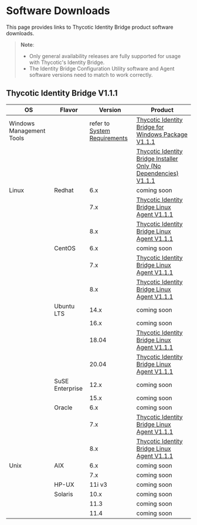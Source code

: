 [title]: # (Software Downloads)
[tags]: # (links)
[priority]: # (3)
# Software Downloads

This page provides links to Thycotic Identity Bridge product software downloads.

>**Note**:
>
> * Only general availability releases are fully supported for usage with Thycotic's Identity Bridge.
> * The Identity Bridge Configuration Utility software and Agent software versions need to match to work correctly.

## Thycotic Identity Bridge V1.1.1

| OS | Flavor | Version | Product |
| ----- | ----- | ----- | ----- |
| Windows Management Tools | | refer to [System Requirements](index.md#windows__amp__active_directory_requirements) | [Thycotic Identity Bridge for Windows Package V1.1.1](https://tmsnuget.thycotic.com/software/IdBridge/ThycoticIdentityBridge_x64_v1.1.118.0.exe) |
| | | | [Thycotic Identity Bridge Installer Only (No Dependencies) V1.1.1](https://tmsnuget.thycotic.com/software/IdBridge/ADBridge.Installer_x64_v1.1.118.0.msi) |
| Linux | Redhat | 6.x | coming soon |
| | | 7.x | [Thycotic Identity Bridge Linux Agent V1.1.1](https://tmsnuget.thycotic.com/software/IdBridge/pmagent_x86_64_V1.1.16_rhel7.rpm) |
| | | 8.x | [Thycotic Identity Bridge Linux Agent V1.1.1](https://tmsnuget.thycotic.com/software/IdBridge/pmagent_x86_64_V1.1.16_rhel8.rpm) |
| | CentOS | 6.x | coming soon |
| | | 7.x | [Thycotic Identity Bridge Linux Agent V1.1.1](https://tmsnuget.thycotic.com/software/IdBridge/pmagent_x86_64_V1.1.16_centos7.rpm) |
| | | 8.x | [Thycotic Identity Bridge Linux Agent V1.1.1](https://tmsnuget.thycotic.com/software/IdBridge/pmagent_x86_64_V1.1.16_centos8.rpm) |
| | Ubuntu LTS | 14.x | coming soon |
| | | 16.x | coming soon |
| | | 18.04 | [Thycotic Identity Bridge Linux Agent V1.1.1](https://tmsnuget.thycotic.com/software/IdBridge/pmagent_x86_64_V1.1.16_ubuntu18.deb) |
| | | 20.04 | [Thycotic Identity Bridge Linux Agent V1.1.1](https://tmsnuget.thycotic.com/software/IdBridge/pmagent_x86_64_V1.1.16_ubuntu20.deb) |
| | SuSE Enterprise | 12.x | coming soon |
| | | 15.x | coming soon |
| | Oracle | 6.x | coming soon |
| | | 7.x | [Thycotic Identity Bridge Linux Agent V1.1.1](https://tmsnuget.thycotic.com/software/IdBridge/pmagent_x86_64_V1.1.16_oraclelinux7.rpm) |
| | | 8.x | [Thycotic Identity Bridge Linux Agent V1.1.1](https://tmsnuget.thycotic.com/software/IdBridge/pmagent_x86_64_V1.1.16_oraclelinux8.rpm) |
| Unix | AIX | 6.x | coming soon |
| | | 7.x | coming soon |
| | HP-UX | 11i v3 | coming soon |
| | Solaris | 10.x | coming soon |
| | | 11.3 | coming soon |
| | | 11.4 | coming soon |
